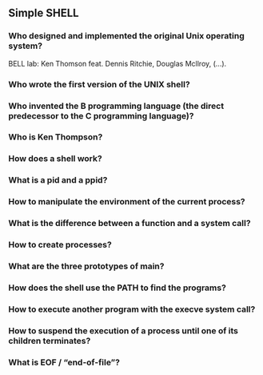 ## Simple SHELL


### Who designed and implemented the original Unix operating system?
BELL lab: Ken Thomson feat. Dennis Ritchie, Douglas Mcllroy, (...).

### Who wrote the first version of the UNIX shell?
### Who invented the B programming language (the direct predecessor to the C programming language)?
### Who is Ken Thompson?
### How does a shell work?
### What is a pid and a ppid?
### How to manipulate the environment of the current process?
### What is the difference between a function and a system call?
### How to create processes?
### What are the three prototypes of main?
### How does the shell use the PATH to find the programs?
### How to execute another program with the execve system call?
### How to suspend the execution of a process until one of its children terminates?
### What is EOF / “end-of-file”?
